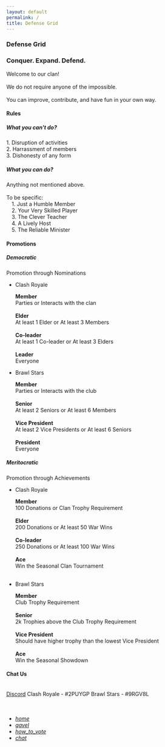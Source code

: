```yaml
---
layout: default
permalink: /
title: Defense Grid
---
```


<div class="row">
  <div class="container">
  <div class="col s10 m11 l11">
    <div id="home" class="section scrollspy">
      <h3 class="logo-text">Defense Grid</h3>
      <h3 class="logo-text flow-text">Conquer. Expand. Defend.</h3>
      <div class="divider"></div>
      <p class="flow-text">
      Welcome to our clan!<br><br>
      We do not require anyone of the impossible.<br><br>
      You can improve, contribute, and have fun in your own way.<br>
      </p>
    </div>
    <div id="rules" class="section scrollspy">
      <h4>Rules</h4>
      <div class="divider"></div>
      <h5>What you can't do?</h5>
      <p class="flow-text">
      1. Disruption of activities<br>
      2. Harrassment of members<br>
      3. Dishonesty of any form<br>
      </p>
      <h5>What you can do?</h5>
      <p class="flow-text">
      Anything not mentioned above.<br><br>
      To be specific:<br>
      &emsp;1. Just a Humble Member<br>
      &emsp;2. Your Very Skilled Player<br>
      &emsp;3. The Clever Teacher<br>
      &emsp;4. A Lively Host<br>
      &emsp;5. The Reliable Minister<br>
      </p>
    </div>
    <div id="nominations" class="section scrollspy">
      <h4>Promotions</h4>
      <div class="divider"></div>
      <h5>Democratic</h5>
      <p class="flow-text">
      Promotion through Nominations<br>
      </p>
      <ul class="collapsible">
        <li>
          <div class="collapsible-header">Clash Royale</div>
          <div class="collapsible-body">
            <p class="flow-text">
              <b>Member</b><br>
              Parties or Interacts with the clan<br><br>
              <b>Elder</b><br>
              At least 1 Elder or At least 3 Members<br><br>
              <b>Co-leader</b><br>
              At least 1 Co-leader or At least 3 Elders<br><br>
              <b>Leader</b><br>
              Everyone<br>
            </p>
          </div>
        </li>
        <li>
          <div class="collapsible-header">Brawl Stars</div>
          <div class="collapsible-body">
            <p class="flow-text">
              <b>Member</b><br>
              Parties or Interacts with the club<br><br>
              <b>Senior</b><br>
              At least 2 Seniors or At least 6 Members<br><br>
              <b>Vice President</b><br>
              At least 2 Vice Presidents or At least 6 Seniors<br><br>
              <b>President</b><br>
              Everyone<br>
            </p>
          </div>
        </li>
      </ul>
      <h5>Meritocratic</h5>
      <p class="flow-text">
      Promotion through Achievements<br>
      </p>
      <ul class="collapsible">
        <li>
          <div class="collapsible-header">Clash Royale</div>
          <div class="collapsible-body">
            <p class="flow-text">
              <b>Member</b><br>
              100 Donations or Clan Trophy Requirement<br><br>
              <b>Elder</b><br>
              200 Donations or At least 50 War Wins<br><br>
              <b>Co-leader</b><br>
              250 Donations or At least 100 War Wins<br><br>
              <b>Ace</b><br>
              Win the Seasonal Clan Tournament<br><br>
            </p>
          </div>
        </li>
        <li>
          <div class="collapsible-header">Brawl Stars</div>
          <div class="collapsible-body">
            <p class="flow-text">
              <b>Member</b><br>
              Club Trophy Requirement<br><br>
              <b>Senior</b><br>
              2k Trophies above the Club Trophy Requirement<br><br>
              <b>Vice President</b><br>
              Should have higher trophy than the lowest Vice President<br><br>
              <b>Ace</b><br>
              Win the Seasonal Showdown<br>
            </p>
          </div>
        </li>
      </ul>
    </div>
    <div id="chat" class="section scrollspy">
      <h4>Chat Us</h4>
      <div class="divider"></div>
      <br>
      <div class="collection">
        <a href="https://discordapp.com/invite/DGnjSqv" class="collection-item">Discord</a>
        <a class="collection-item">Clash Royale - #2PUYGP</a>
        <a class="collection-item">Brawl Stars - #9RGV8L</a>
      </div>
      <br>
      <br>
    </div>
  </div>
  </div>

  <div class="col s2 m1 l1">
    <div class="row">
      <div class="col m2 l4 hide-on-small-only"></div>
      <div class="col s12 m10 l8">
        <div class="toc-wrapper pinned" style="bottom:5%;">
          <ul class="section table-of-contents">
            <li><a href="#home"><i class="material-icons md-dark">home</i></a></li>
            <li><a href="#rules"><i class="material-icons md-dark">gavel</i></a></li>
            <li><a href="#nominations"><i class="material-icons md-dark">how_to_vote</i></a></li>
            <li><a href="#chat"><i class="material-icons md-dark">chat</i></a></li>
          </ul>
        </div>
      </div>
    </div>
  </div>
</div>

<script>
    document.addEventListener('DOMContentLoaded', function() {
    var elems = document.querySelectorAll('.scrollspy');
    var options = {};
    var instances = M.ScrollSpy.init(elems, options);
    });

    document.addEventListener('DOMContentLoaded', function() {
    var elems = document.querySelectorAll('.collapsible');
    var options = {};
    var instances = M.Collapsible.init(elems, options);
    });
</script>